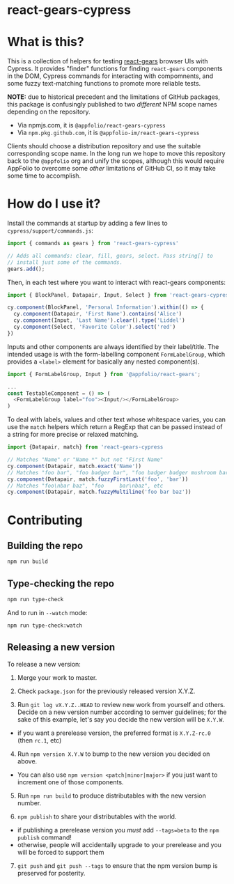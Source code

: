 # react-gears-cypress

# What is this?

This is a collection of helpers for testing
[react-gears](https://github.com/appfolio/react-gears) browser UIs with
Cypress. It provides "finder" functions for finding `react-gears` components
in the DOM, Cypress commands for interacting with compomnents, and some fuzzy
text-matching functions to promote more reliable tests.

**NOTE:** due to historical precedent and the limitations of GitHub packages, this
package is confusingly published to two _different_ NPM scope names depending on the repository.
* Via npmjs.com, it is `@appfolio/react-gears-cypress`
* Via `npm.pkg.github.com`, it is `@appfolio-im/react-gears-cypress`

Clients should choose a distribution repository and use the suitable corresponding scope name.
In the long run we hope to move this repository back to the `@appfolio` org and unify the scopes,
although this would require AppFolio to overcome some _other_ limitations of GitHub CI, so it
may take some time to accomplish.

# How do I use it?

Install the commands at startup by adding a few lines to `cypress/support/commands.js`:

```javascript
import { commands as gears } from 'react-gears-cypress'

// Adds all commands: clear, fill, gears, select. Pass string[] to
// install just some of the commands.
gears.add();
```

Then, in each test where you want to interact with react-gears components:

```javascript
import { BlockPanel, Datapair, Input, Select } from 'react-gears-cypress';

cy.component(BlockPanel, 'Personal Information').within(() => {
  cy.component(Datapair, 'First Name').contains('Alice')
  cy.component(Input, 'Last Name').clear().type('Liddel')
  cy.component(Select, 'Favorite Color').select('red')
})
```

Inputs and other components are always identified by their label/title. The
intended usage is with the form-labelling component `FormLabelGroup`, which provides a `<label>` element for basically any nested component(s).

```javascript
import { FormLabelGroup, Input } from '@appfolio/react-gears';

...
const TestableComponent = () => (
  <FormLabelGroup label="foo"><Input/></FormLabelGroup>
)
```

To deal with labels, values and other text whose whitespace varies, you
can use the `match` helpers which return a RegExp that can be passed
instead of a string for more precise or relaxed matching.

```javascript
import {Datapair, match} from 'react-gears-cypress

// Matches "Name" or "Name *" but not "First Name"
cy.component(Datapair, match.exact('Name'))
// Matches "foo bar", "foo badger bar", "foo badger badger mushroom bar", etc
cy.component(Datapair, match.fuzzyFirstLast('foo', 'bar'))
// Matches "foo\nbar baz", "foo     bar\nbaz", etc
cy.component(Datapair, match.fuzzyMultiline('foo bar baz'))
```

# Contributing

## Building the repo

```sh
npm run build
```

## Type-checking the repo

```sh
npm run type-check
```

And to run in `--watch` mode:

```sh
npm run type-check:watch
```

## Releasing a new version

To release a new version:

1) Merge your work to master.

2) Check `package.json` for the previously released version X.Y.Z.

3) Run `git log vX.Y.Z..HEAD` to review new work from yourself and others. Decide on a new version number according to semver guidelines; for the sake of this example, let's say
you decide the new version will be `X.Y.W`.
  - if you want a prerelease version, the preferred format is `X.Y.Z-rc.0` (then `rc.1`, etc)

4) Run `npm version X.Y.W` to bump to the new version you decided on above.
  - You can also use `npm version <patch|minor|major>` if you just want to increment one of those components.

5) Run `npm run build` to produce distributables with the new version number.

6) `npm publish` to share your distributables with the world.
  - if publishing a prerelease version you _must_ add `--tags=beta` to the `npm publish` command!
  - otherwise, people will accidentally upgrade to your prerelease and you will be forced to support them

7) `git push` and `git push --tags` to ensure that the npm version bump is preserved
for posterity.

